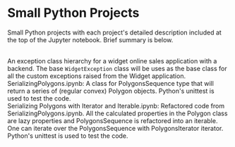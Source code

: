 # Small Python Projects
Small Python projects with each project's detailed description included at the top of the Jupyter notebook. Brief summary is below.

<br/> An exception class hierarchy for a widget online sales application with a backend. The base `WidgetException` class will be uses as the base class for all the custom exceptions raised from the Widget application.
<br/>SerializingPolygons.ipynb: A class for PolygonsSequence type that will return a series of (regular convex) Polygon objects.  Python's unittest is used to test the code.
<br/>Serializing Polygons with Iterator and Iterable.ipynb: Refactored code from SerializingPolygons.ipynb.  All the calculated properties in the Polygon class are lazy properties and PolygonsSequence is refactored into an iterable.  One can iterate over the PolygonsSequence with PolygonsIterator iterator.  Python's unittest is used to test the code.
